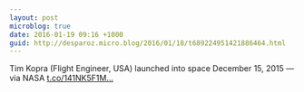 ```yaml
---
layout: post
microblog: true
date: 2016-01-19 09:16 +1000
guid: http://desparoz.micro.blog/2016/01/18/t689224951421886464.html
---
```

Tim Kopra (Flight Engineer, USA) launched into space December 15, 2015 — via NASA [t.co/141NK5F1M...](https://t.co/141NK5F1MZ)
